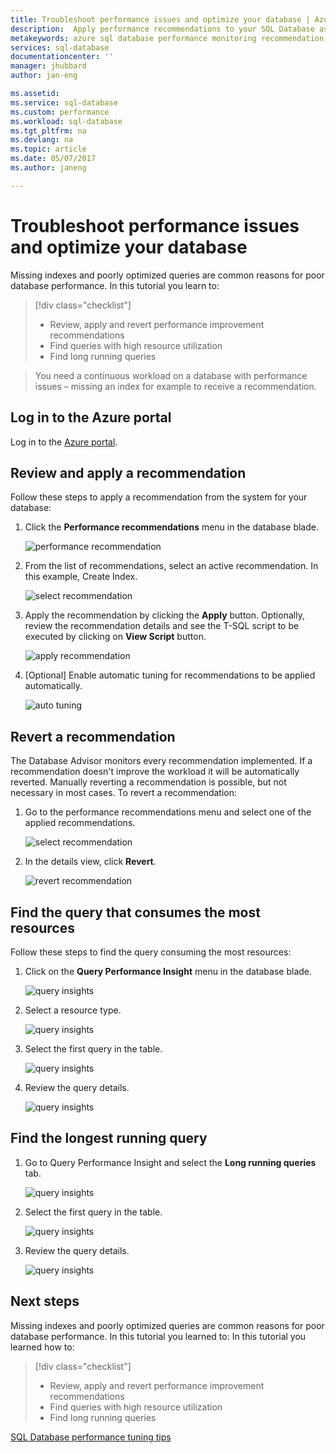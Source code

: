 ```yaml
---
title: Troubleshoot performance issues and optimize your database | Azure
description:  Apply performance recommendations to your SQL Database as well as lear how to gain insights about the performance of the queries running against your database
metakeywords: azure sql database performance monitoring recommendation
services: sql-database
documentationcenter: ''
manager: jhubbard
author: jan-eng

ms.assetid: 
ms.service: sql-database
ms.custom: performance
ms.workload: sql-database
ms.tgt_pltfrm: na
ms.devlang: na
ms.topic: article
ms.date: 05/07/2017
ms.author: janeng

---
```

# Troubleshoot performance issues and optimize your database

Missing indexes and poorly optimized queries are common reasons for poor database performance. In this tutorial you learn to:
> [!div class="checklist"]
> * Review, apply and revert performance improvement recommendations
> * Find queries with high resource utilization
> * Find long running queries

> You need a continuous workload on a database with performance issues – missing an index for example to receive a recommendation.
>

## Log in to the Azure portal

Log in to the [Azure portal](https://portal.azure.cn/).

## Review and apply a recommendation

Follow these steps to apply a recommendation from the system for your database:

1. Click the **Performance recommendations** menu in the database blade.

    ![performance recommendation](./media/sql-database-performance-tutorial/perf_recommendations.png)

2. From the list of recommendations, select an active recommendation. In this example, Create Index.

    ![select recommendation](./media/sql-database-performance-tutorial/create_index.png)

3. Apply the recommendation by clicking the **Apply** button. Optionally, review the recommendation details and see the T-SQL script to  be executed by clicking on **View Script** button.

    ![apply recommendation](./media/sql-database-performance-tutorial/apply.png)

4. [Optional] Enable automatic tuning for recommendations to be applied automatically.

    ![auto tuning](./media/sql-database-performance-tutorial/auto_tuning.png)

## Revert a recommendation

The Database Advisor monitors every recommendation implemented. If a recommendation doesn't improve the workload it will be automatically reverted. Manually reverting a recommendation is possible, but not necessary in most cases. To revert a recommendation:

1. Go to the performance recommendations menu and select one of the applied recommendations.

    ![select recommendation](./media/sql-database-performance-tutorial/select.png)

2. In the details view, click **Revert**.

    ![revert recommendation](./media/sql-database-performance-tutorial/revert.png)

## Find the query that consumes the most resources

Follow these steps to find the query consuming the most resources:

1. Click on the **Query Performance Insight** menu in the database blade.

    ![query insights](./media/sql-database-performance-tutorial/query_perf_insights.png)

2. Select a resource type.

    ![query insights](./media/sql-database-performance-tutorial/select_resource_type.png)

3. Select the first query in the table.

    ![query insights](./media/sql-database-performance-tutorial/select_query.png)

4. Review the query details.

    ![query insights](./media/sql-database-performance-tutorial/query_details.png)

## Find the longest running query

1. Go to Query Performance Insight and select the **Long running queries** tab.

    ![query insights](./media/sql-database-performance-tutorial/long_running.png)

3. Select the first query in the table.

    ![query insights](./media/sql-database-performance-tutorial/select_first_query.png)

4. Review the query details.

    ![query insights](./media/sql-database-performance-tutorial/review_query_details.png)



## Next steps 
Missing indexes and poorly optimized queries are common reasons for poor database performance. In this tutorial you learned to:
In this tutorial you learned how to:
> [!div class="checklist"]
> * Review, apply and revert performance improvement recommendations
> * Find queries with high resource utilization
> * Find long running queries

[SQL Database performance tuning tips](https://docs.microsoft.com/azure/sql-database/sql-database-troubleshoot-performance)
